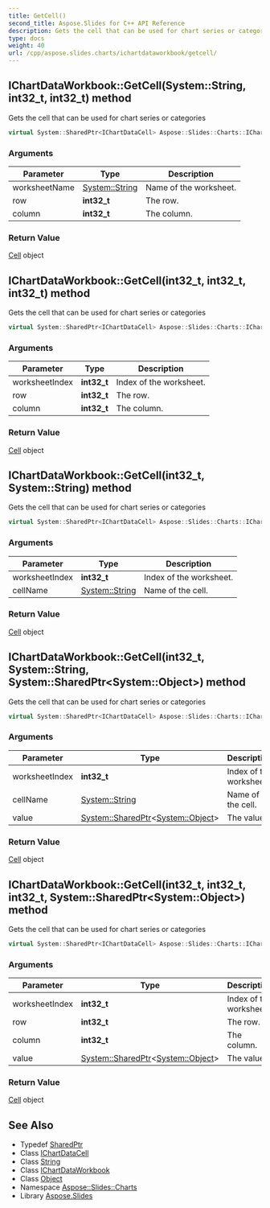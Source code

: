 ```yaml
---
title: GetCell()
second_title: Aspose.Slides for C++ API Reference
description: Gets the cell that can be used for chart series or categories
type: docs
weight: 40
url: /cpp/aspose.slides.charts/ichartdataworkbook/getcell/
---
```

## IChartDataWorkbook::GetCell(System::String, int32_t, int32_t) method


Gets the cell that can be used for chart series or categories

```cpp
virtual System::SharedPtr<IChartDataCell> Aspose::Slides::Charts::IChartDataWorkbook::GetCell(System::String worksheetName, int32_t row, int32_t column)=0
```


### Arguments

| Parameter | Type | Description |
| --- | --- | --- |
| worksheetName | [System::String](../../../system/string/) | Name of the worksheet. |
| row | **int32_t** | The row. |
| column | **int32_t** | The column. |

### Return Value

[Cell](../../../aspose.slides/cell/) object

## IChartDataWorkbook::GetCell(int32_t, int32_t, int32_t) method


Gets the cell that can be used for chart series or categories

```cpp
virtual System::SharedPtr<IChartDataCell> Aspose::Slides::Charts::IChartDataWorkbook::GetCell(int32_t worksheetIndex, int32_t row, int32_t column)=0
```


### Arguments

| Parameter | Type | Description |
| --- | --- | --- |
| worksheetIndex | **int32_t** | Index of the worksheet. |
| row | **int32_t** | The row. |
| column | **int32_t** | The column. |

### Return Value

[Cell](../../../aspose.slides/cell/) object

## IChartDataWorkbook::GetCell(int32_t, System::String) method


Gets the cell that can be used for chart series or categories

```cpp
virtual System::SharedPtr<IChartDataCell> Aspose::Slides::Charts::IChartDataWorkbook::GetCell(int32_t worksheetIndex, System::String cellName)=0
```


### Arguments

| Parameter | Type | Description |
| --- | --- | --- |
| worksheetIndex | **int32_t** | Index of the worksheet. |
| cellName | [System::String](../../../system/string/) | Name of the cell. |

### Return Value

[Cell](../../../aspose.slides/cell/) object

## IChartDataWorkbook::GetCell(int32_t, System::String, System::SharedPtr\<System::Object\>) method


Gets the cell that can be used for chart series or categories

```cpp
virtual System::SharedPtr<IChartDataCell> Aspose::Slides::Charts::IChartDataWorkbook::GetCell(int32_t worksheetIndex, System::String cellName, System::SharedPtr<System::Object> value)=0
```


### Arguments

| Parameter | Type | Description |
| --- | --- | --- |
| worksheetIndex | **int32_t** | Index of the worksheet. |
| cellName | [System::String](../../../system/string/) | Name of the cell. |
| value | [System::SharedPtr](../../../system/sharedptr/)\<[System::Object](../../../system/object/)\> | The value. |

### Return Value

[Cell](../../../aspose.slides/cell/) object

## IChartDataWorkbook::GetCell(int32_t, int32_t, int32_t, System::SharedPtr\<System::Object\>) method


Gets the cell that can be used for chart series or categories

```cpp
virtual System::SharedPtr<IChartDataCell> Aspose::Slides::Charts::IChartDataWorkbook::GetCell(int32_t worksheetIndex, int32_t row, int32_t column, System::SharedPtr<System::Object> value)=0
```


### Arguments

| Parameter | Type | Description |
| --- | --- | --- |
| worksheetIndex | **int32_t** | Index of the worksheet. |
| row | **int32_t** | The row. |
| column | **int32_t** | The column. |
| value | [System::SharedPtr](../../../system/sharedptr/)\<[System::Object](../../../system/object/)\> | The value. |

### Return Value

[Cell](../../../aspose.slides/cell/) object

## See Also

* Typedef [SharedPtr](../../system/sharedptr/)
* Class [IChartDataCell](../ichartdatacell/)
* Class [String](../../system/string/)
* Class [IChartDataWorkbook](./)
* Class [Object](../../system/object/)
* Namespace [Aspose::Slides::Charts](../)
* Library [Aspose.Slides](../../)